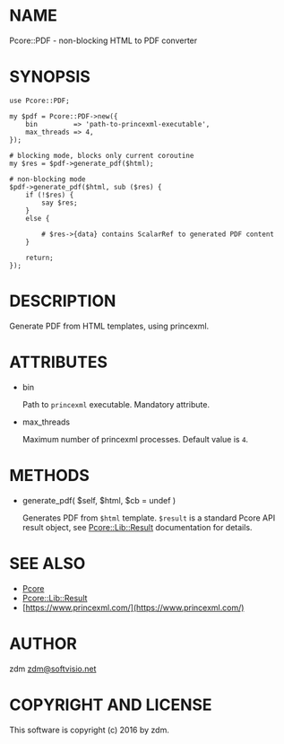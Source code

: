 # NAME

Pcore::PDF - non-blocking HTML to PDF converter

# SYNOPSIS

    use Pcore::PDF;

    my $pdf = Pcore::PDF->new({
        bin         => 'path-to-princexml-executable',
        max_threads => 4,
    });

    # blocking mode, blocks only current coroutine
    my $res = $pdf->generate_pdf($html);

    # non-blocking mode
    $pdf->generate_pdf($html, sub ($res) {
        if (!$res) {
            say $res;
        }
        else {

            # $res->{data} contains ScalarRef to generated PDF content
        }

        return;
    });

# DESCRIPTION

Generate PDF from HTML templates, using princexml.

# ATTRIBUTES

- bin

    Path to `princexml` executable. Mandatory attribute.

- max\_threads

    Maximum number of princexml processes. Default value is `4`.

# METHODS

- generate\_pdf( $self, $html, $cb = undef )

    Generates PDF from `$html` template. `$result` is a standard Pcore API result object, see [Pcore::Lib::Result](https://metacpan.org/pod/Pcore%3A%3ALib%3A%3AResult) documentation for details.

# SEE ALSO

- [Pcore](https://metacpan.org/pod/Pcore)
- [Pcore::Lib::Result](https://metacpan.org/pod/Pcore%3A%3ALib%3A%3AResult)
- [https://www.princexml.com/](https://www.princexml.com/)

# AUTHOR

zdm <zdm@softvisio.net>

# COPYRIGHT AND LICENSE

This software is copyright (c) 2016 by zdm.
